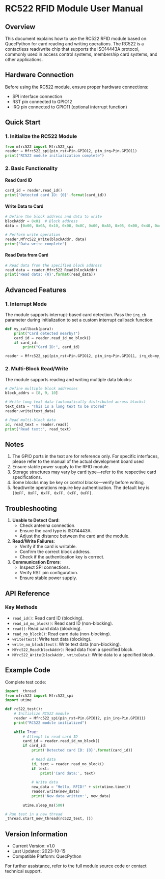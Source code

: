 # RC522 RFID Module User Manual

## Overview

This document explains how to use the RC522 RFID module based on QuecPython for card reading and writing operations. The RC522 is a contactless read/write chip that supports the ISO14443A protocol, commonly used in access control systems, membership card systems, and other applications.

## Hardware Connection

Before using the RC522 module, ensure proper hardware connections:

- SPI interface connection
- RST pin connected to GPIO12
- IRQ pin connected to GPIO11 (optional interrupt function)

## Quick Start

### 1. Initialize the RC522 Module

```python
from mfrc522 import Mfrc522_spi  
reader = Mfrc522_spi(pin_rst=Pin.GPIO12, pin_irq=Pin.GPIO11)  
print("RC522 module initialization complete")  
```

### 2. Basic Functionality

#### Read Card ID

```python
card_id = reader.read_id()  
print('Detected card ID: {0}'.format(card_id))  
```

#### Write Data to Card

```python
# Define the block address and data to write  
blockAddr = 0x01  # Block address  
data = [0x00, 0x0A, 0x10, 0x00, 0x0C, 0x00, 0xA0, 0x05, 0x00, 0x40, 0x40, 0x00, 0x10, 0x20]  

# Perform write operation  
reader.Mfrc522_Write(blockAddr, data)  
print("Data write complete")  
```

#### Read Data from Card

```python
# Read data from the specified block address  
read_data = reader.Mfrc522_Read(blockAddr)  
print('Read data: {0}'.format(read_data))  
```

## Advanced Features

### 1. Interrupt Mode

The module supports interrupt-based card detection. Pass the `irq_cb` parameter during initialization to set a custom interrupt callback function:

```python
def my_callback(para):  
    print("Card detected nearby!")  
    card_id = reader.read_id_no_block()  
    if card_id:  
        print("Card ID:", card_id)  

reader = Mfrc522_spi(pin_rst=Pin.GPIO12, pin_irq=Pin.GPIO11, irq_cb=my_callback)  
```

### 2. Multi-Block Read/Write

The module supports reading and writing multiple data blocks:

```python
# Define multiple block addresses  
block_addrs = [8, 9, 10]  

# Write long text data (automatically distributed across blocks)  
text_data = "This is a long text to be stored"  
reader.write(text_data)  

# Read multi-block data  
id, read_text = reader.read()  
print("Read text:", read_text)  
```

## Notes

1. The GPIO ports in the text are for reference only. For specific interfaces, please refer to the manual of the actual development board used
2. Ensure stable power supply to the RFID module.
3. Storage structures may vary by card type—refer to the respective card specifications.
4. Some blocks may be key or control blocks—verify before writing.
5. Read/write operations require key authentication. The default key is `[0xFF, 0xFF, 0xFF, 0xFF, 0xFF, 0xFF]`.

## Troubleshooting

1. **Unable to Detect Card**:
   - Check antenna connection.
   - Ensure the card type is ISO14443A.
   - Adjust the distance between the card and the module.
2. **Read/Write Failures**:
   - Verify if the card is writable.
   - Confirm the correct block address.
   - Check if the authentication key is correct.
3. **Communication Errors**:
   - Inspect SPI connections.
   - Verify RST pin configuration.
   - Ensure stable power supply.

## API Reference

### Key Methods

- `read_id()`: Read card ID (blocking).
- `read_id_no_block()`: Read card ID (non-blocking).
- `read()`: Read card data (blocking).
- `read_no_block()`: Read card data (non-blocking).
- `write(text)`: Write text data (blocking).
- `write_no_block(text)`: Write text data (non-blocking).
- `Mfrc522_Read(blockAddr)`: Read data from a specified block.
- `Mfrc522_Write(blockAddr, writeData)`: Write data to a specified block.

## Example Code

Complete test code:

```python
import _thread  
from mfrc522 import Mfrc522_spi  
import utime  

def rc522_test():  
    # Initialize RC522 module  
    reader = Mfrc522_spi(pin_rst=Pin.GPIO12, pin_irq=Pin.GPIO11)  
    print("RC522 module initialized")  
    
    while True:  
        # Attempt to read card ID  
        card_id = reader.read_id_no_block()  
        if card_id:  
            print('Detected card ID: {0}'.format(card_id))  
            
            # Read data  
            id, text = reader.read_no_block()  
            if text:  
                print('Card data:', text)  
            
            # Write data  
            new_data = "Hello, RFID!" + str(utime.time())  
            reader.write(new_data)  
            print('New data written:', new_data)  
        
        utime.sleep_ms(500)  

# Run test in a new thread  
_thread.start_new_thread(rc522_test, ())  
```

## Version Information

- Current Version: v1.0
- Last Updated: 2023-10-15
- Compatible Platform: QuecPython

For further assistance, refer to the full module source code or contact technical support.